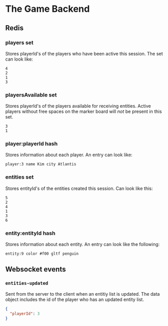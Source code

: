 # The Game Backend

## Redis

### players set
Stores playerId's of the players who have been active this session. The set can look like:
```redis
4
2
1
3
```

### playersAvailable set
Stores playerId's of the players available for receiving entities. Active players without free spaces on the marker board will *not* be present in this set.
```redis
3
1
```

### player:playerId hash
Stores information about each player. An entry can look like:
```redis
player:3 name Kim city Atlantis
```

### entities set
Stores entityId's of the entities created this session. Can look like this:
```redis
5
2
4
1
3
6
```

### entity:entityId hash
Stores information about each entity. An entry can look like the following:
```redis
entity:9 color #f00 gltf penguin
```

## Websocket events

### `entities-updated`
Sent from the server to the client when an entitiy list is updated. The data object includes the id of the player who has an updated entity list.

```json
{
  "playerId": 3
}
```